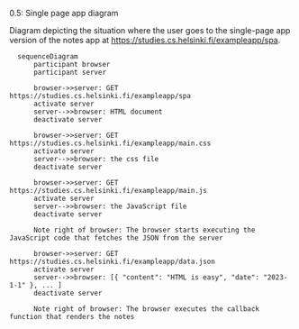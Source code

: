 0.5: Single page app diagram

Diagram depicting the situation where the user goes to the single-page app version of the notes app at https://studies.cs.helsinki.fi/exampleapp/spa.

```mermaid
  sequenceDiagram
      participant browser
      participant server
  
      browser->>server: GET https://studies.cs.helsinki.fi/exampleapp/spa
      activate server
      server-->>browser: HTML document
      deactivate server
  
      browser->>server: GET https://studies.cs.helsinki.fi/exampleapp/main.css
      activate server
      server-->>browser: the css file
      deactivate server
  
      browser->>server: GET https://studies.cs.helsinki.fi/exampleapp/main.js
      activate server
      server-->>browser: the JavaScript file
      deactivate server
  
      Note right of browser: The browser starts executing the JavaScript code that fetches the JSON from the server
  
      browser->>server: GET https://studies.cs.helsinki.fi/exampleapp/data.json
      activate server
      server-->>browser: [{ "content": "HTML is easy", "date": "2023-1-1" }, ... ]
      deactivate server
  
      Note right of browser: The browser executes the callback function that renders the notes
```
